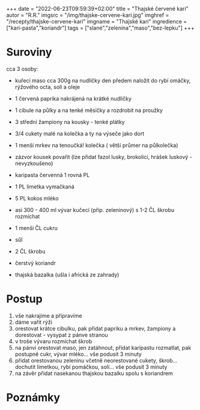 +++
date = "2022-06-23T09:59:39+02:00"
title = "Thajské červené kari"
autor = "R.R."
imgsrc = "/img/thajske-cervene-kari.jpg"
imghref = "/recepty/thajske-cervene-kari"
imgname = "Thajské kari"
ingredience = ["kari-pasta","koriandr"]
tags = ["slané","zelenina","maso","bez-lepku"]
+++

# Suroviny
cca 3 osoby:
- kuřecí maso cca 300g na nudličky den předem naložit do rybí omáčky, rýžového octa, soli a oleje
- 1 červená paprika nakrájená na krátké nudličky
- 1 cibule na půlky a na tenké měsíčky a rozdrobit na proužky
- 3 střední žampiony na kousky - tenké plátky
- 3/4 cukety malé na kolečka a ty na výseče jako dort
- 1 menší mrkev na tenoučká! kolečka ( větší průmer na půlkolečka)
- zázvor kousek povařit
(lze přidat fazol lusky, brokolici, hrášek luskový - nevyzkoušeno)

- karipasta červenná 1 rovná PL
- 1 PL limetka vymačkaná
- 5 PL kokos mléko
- asi 300 - 400 ml vývar kučecí (přip. zeleninový) s 1-2 ČL škrobu rozmíchat
- 1 menší ČL cukru
- sůl
- 2 ČL škrobu
- čerstvý koriandr
- thajská bazalka (ušla i africká ze zahrady)

# Postup
1. vše nakrajíme a připravíme
2. dáme vařit rýži 
3. orestovat krátce cibulku, pak přidat papriku a mrkev, žampiony a dorestovat - vysypat z pánve stranou
4. v troše vývaru rozmíchat škrob
5. na pánvi orestovat maso, jen zatáhnout, přidat karipastu rozmatlat, pak postupně cukr, vývar mléko... vše podusit 3 minuty
6. přidat orestovanou zeleninu včetně neorestované cukety, škrob... dochutit limetkou, rybí pomáčkou, solí... vše podusit 3 minuty
7. na závěr přidat nasekanou thajskou bazalku spolu s koriandrem


# Poznámky

<!--more-->
